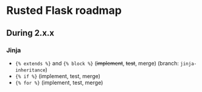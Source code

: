 # Rusted Flask roadmap
## During 2.x.x
### Jinja
- `{% extends %}` and `{% block %}` (~~implement~~, ~~test~~, merge) (branch: `jinja-inheritance`)
- `{% if %}` (implement, test, merge)
- `{% for %}` (implement, test, merge)



